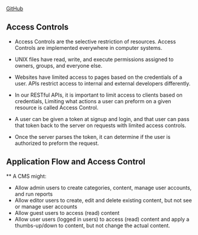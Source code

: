 [GitHub](https://batoolalali.github.io/401-Reading-notes/class14)

## Access Controls
- Access Controls are the selective restriction of resources. Access Controls are implemented everywhere in computer systems. 
- UNIX files have read, write, and execute permissions assigned to owners, groups, and everyone else.
- Websites have limited access to pages based on the credentials of a user. APIs restrict access to internal and external developers differently.

- In our RESTful APIs, it is important to limit access to clients based on credentials, Limiting what actions a user can preform on a given resource is called Access Control.
- A user can be given a token at signup and login, and that user can pass that token back to the server on requests with limited access controls. 
- Once the server parses the token, it can determine if the user is authorized to preform the request.

## Application Flow and Access Control
** A CMS might:
- Allow admin users to create categories, content, manage user accounts, and run reports
- Allow editor users to create, edit and delete existing content, but not see or manage user accounts
- Allow guest users to access (read) content
- Allow user users (logged in users) to access (read) content and apply a thumbs-up/down to content, but not change the actual content.